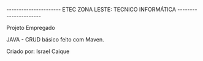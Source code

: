 ---------------------- ETEC ZONA LESTE: TECNICO INFORMÁTICA ----------------------

Projeto Empregado

JAVA - CRUD básico feito com Maven.

Criado por: Israel Caique 


